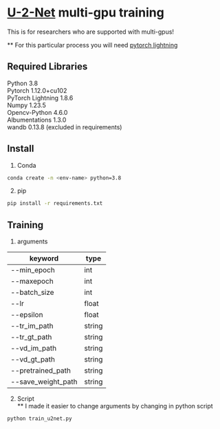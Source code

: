 # [U-2-Net](https://github.com/xuebinqin/U-2-Net) multi-gpu training


This is for researchers who are supported with multi-gpus!

** For this particular process you will need [pytorch lightning](https://www.pytorchlightning.ai)

## Required Libraries
Python 3.8<br>
Pytorch 1.12.0+cu102<br>
PyTorch Lightning 1.8.6<br>
Numpy 1.23.5<br>
Opencv-Python 4.6.0<br>
Albumentations 1.3.0<br>
wandb 0.13.8 (excluded in requirements)

## Install
1. Conda
```sh
conda create -n <env-name> python=3.8
```
2. pip
```sh
pip install -r requirements.txt
```

## Training

1. arguments

|keyword|type|
|-------|----|
|--min_epoch|int|
|--maxepoch|int|
|--batch_size|int|
|--lr|float|
|--epsilon|float|
|--tr_im_path|string|
|--tr_gt_path|string|
|--vd_im_path|string|
|--vd_gt_path|string|
|--pretrained_path|string|
|--save_weight_path|string|

2. Script<br>
** I made it easier to change arguments by changing in python script 

```sh
python train_u2net.py
```


